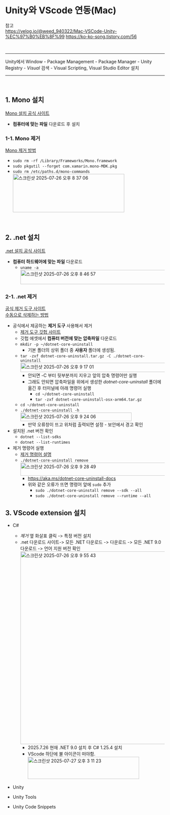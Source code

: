 # Unity와 VScode 연동(Mac)

참고  
https://velog.io/@weed_940322/Mac-VSCode-Unity-%EC%97%B0%EB%8F%99
https://ko-ko-song.tistory.com/56

<br>

-----------------

Unity에서 Window - Package Management - Package Manager - Unity Registry - *Visual* 검색 - Visual Scripting, Visual Studio Editor 설치

-----------------

<br>

## 1. Mono 설치
[Mono 설치 공식 사이트](https://www.mono-project.com/download/stable/)
  - **컴퓨터에 맞는 파일** 다운로드 후 설치
  
### 1-1. Mono 제거
[Mono 제거 방법](https://www.mono-project.com/docs/getting-started/install/mac/#uninstalling-mono-on-macos)
  - `sudo rm -rf /Library/Frameworks/Mono.framework`
  - `sudo pkgutil --forget com.xamarin.mono-MDK.pkg`
  - `sudo rm /etc/paths.d/mono-commands`  
      <img width="352" height="121" alt="스크린샷 2025-07-26 오후 8 37 06" src="https://github.com/user-attachments/assets/0f38ea41-d3f7-4cc3-b3d6-172cf70f543e" />

<br>

## 2. .net 설치
[.net 설치 공식 사이트](https://dotnet.microsoft.com/ko-kr/download/dotnet/sdk-for-vs-code?utm_source=vs-code&utm_medium=referral&utm_campaign=sdk-install)
  - **컴퓨터 하드웨어에 맞는 파일** 다운로드
    - `uname -a`  
      <img width="565" height="45" alt="스크린샷 2025-07-26 오후 8 46 57" src="https://github.com/user-attachments/assets/52e52237-7681-4c8a-a320-50b302725dd5" />
  
### 2-1. .net 제거
[공식 제거 도구 사이트](https://learn.microsoft.com/ko-kr/dotnet/core/additional-tools/uninstall-tool-overview?pivots=os-macos)  
[수동으로 삭제하는 방법](https://blog.aliencube.org/ko/2021/11/24/removing-dotnet-sdks-from-macos-manually/) 
  - 공식에서 제공하는 **제거 도구** 사용해서 제거
    - [제거 도구 깃헙 사이트](https://github.com/dotnet/cli-lab/releases)
    - 깃헙 에셋에서 **컴퓨터 버전에 맞는 압축파일** 다운로드
    - `mkdir -p ~/dotnet-core-uninstall`
      - 기본 폴더의 상위 폴더 중 **사용자** 폴더에 생성됨.
    - `tar -zxf dotnet-core-uninstall.tar.gz -C ./dotnet-core-uninstall`
        <img width="516" height="29" alt="스크린샷 2025-07-26 오후 9 17 01" src="https://github.com/user-attachments/assets/2005bd75-8038-49db-abf3-ce9c824905a6" />
      - 안되면 -C 부터 뒷부분까지 지우고 앞의 압축 명령어만 실행
      - 그래도 안되면 압축파일을 위에서 생성한 *dotnet-core-uninstall* 폴더에 옮긴 후 터미널에 아래 명령어 실행
        - `cd ~/dotnet-core-uninstall`
        - `tar -zxf dotnet-core-uninstall-osx-arm64.tar.gz`
    - `cd ~/dotnet-core-uninstall`
    - `./dotnet-core-uninstall -h`  
        <img width="351" height="27" alt="스크린샷 2025-07-26 오후 9 24 06" src="https://github.com/user-attachments/assets/acd418c2-094b-440f-9f20-6cb953b6d171" />
      - 만약 오류창이 뜨고 위처럼 출력되면 설정 - 보안에서 경고 확인
  - 설치된 .net 버전 확인
    - `dotnet --list-sdks`
    - `dotnet --list-runtimes`
  - 제거 명령어 실행
    - [제거 명령어 설명](https://learn.microsoft.com/ko-kr/dotnet/core/additional-tools/uninstall-tool-cli-remove?pivots=os-macos)
    - `./dotnet-core-uninstall remove`  
        <img width="566" height="41" alt="스크린샷 2025-07-26 오후 9 28 49" src="https://github.com/user-attachments/assets/780a9217-ce69-4eac-b7a0-9f6670dd9948" />
      - https://aka.ms/dotnet-core-uninstall-docs
      - 위와 같은 오류가 뜨면 명령어 앞에 `sudo` 추가
        - `sudo ./dotnet-core-uninstall remove --sdk --all`
        - `sudo ./dotnet-core-uninstall remove --runtime --all`
       
## 3. VScode extension 설치
- C#
  - *제거* 옆 화살표 클릭 -> 특정 버전 설치
  - .net 다운로드 사이트-> 모든 .NET 다운로드 -> 다운로드 -> 모든 .NET 9.0 다운로드 -> 언어 지원 버전 확인  
    <img width="531" height="608" alt="스크린샷 2025-07-26 오후 9 55 43" src="https://github.com/user-attachments/assets/c893e6d6-97d3-49d9-a6ab-65bc6309c8f1" />
    - 2025.7.26 현재 .NET 9.0 설치 후 C# 1.25.4 설치
    - VScode 하단에 불 아이콘이 떠야함.  
      <img width="352" height="70" alt="스크린샷 2025-07-27 오후 3 11 23" src="https://github.com/user-attachments/assets/39682592-9e00-4f62-9ce4-31b9893d86c6" />

- Unity
- Unity Tools
- Unity Code Snippets

